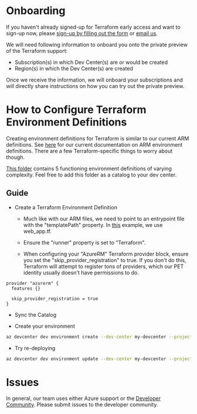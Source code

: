 # Onboarding

If you haven't already signed-up for Terraform early access and want to sign-up now, please [sign-up by filling out the form](https://aka.ms/ade-terraform-signup) or [email us](mailto:adesupport@microsoft.com).

We will need following information to onboard you onto the private preview of the Terraform support:
 - Subscription(s) in which Dev Center(s) are or would be created
 - Region(s) in which the Dev Center(s) are created

Once we receive the information, we will onboard your subscriptions and will directly share instructions on how you can try out the private preview. 

# How to Configure Terraform Environment Definitions

Creating environment definitions for Terraform is similar to our current ARM definitions. See [here]([url](https://learn.microsoft.com/en-us/azure/deployment-environments/configure-environment-definition)) for our current documentation on ARM environment definitions. There are a few Terraform-specific things to worry about though.

[This folder](./SampleCatalog) contains 5 functioning environment definitions of varying complexity. Feel free to add this folder as a catalog to your dev center.

## Guide

* Create a Terraform Environment Definition
  * Much like with our ARM files, we need to point to an entrypoint file with the "templatePath" property. In [this](https://github.com/Azure/deployment-environments/blob/main/documentation/terraform-private-preview/WebApp/manifest.yaml#L5) example, we use web_app.tf.

  * Ensure the "runner" property is set to "Terraform".
  
  * When configuring your "AzureRM" Terraform provider block, ensure you set the "skip_provider_registration" to true. If you don't do this, Terraform will attempt to register tons of providers, which our PET identity usually doesn't have permissions to do.

```
provider "azurerm" {
  features {}

  skip_provider_registration = true
}
```

* Sync the Catalog

* Create your environment

``` bash
az devcenter dev environment create --dev-center my-devcenter --project my-project --name environment-001 --environment-type Prod --environment-definition-name VNET --catalog-name terraform-catalog --parameters "{ 'restrictedNetwork': 'true' }" --user-id me
```

* Try re-deploying

``` bash
az devcenter dev environment update --dev-center my-devcenter --project my-project --name environment-001 --parameters "{ 'restrictedNetwork': 'false' }" --user-id me
```
# Issues

In general, our team uses either Azure support or the [Developer Community](https://developercommunity.visualstudio.com/deploymentenvironments). Please submit issues to the developer community.
